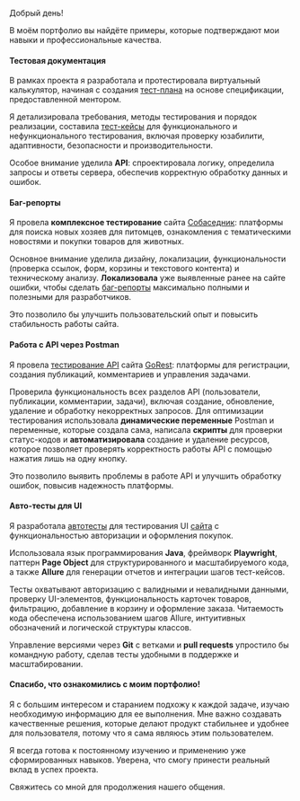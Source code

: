 Добрый день!

В моём портфолио вы найдёте примеры, которые подтверждают мои навыки и профессиональные качества.


#### Тестовая документация
  В рамках проекта я разработала и протестировала виртуальный калькулятор,
начиная с создания [тест-плана](https://github.com/pridivsebya/test-documentation/blob/main/%D0%A2%D0%B5%D1%81%D1%82-%D0%BF%D0%BB%D0%B0%D0%BD%20%D0%9A%D0%B0%D0%BB%D1%8C%D0%BA%D1%83%D0%BB%D1%8F%D1%82%D0%BE%D1%80.pdf) на основе спецификации, предоставленной
ментором.
  
  Я детализировала требования, методы тестирования и порядок реализации,
составила [тест-кейсы](https://github.com/pridivsebya/test-documentation/blob/main/%D0%A2%D0%B5%D1%81%D1%82-%D0%BA%D0%BE%D0%BC%D0%BF%D0%BB%D0%B5%D0%BA%D1%82%20%D0%9A%D0%B0%D0%BB%D1%8C%D0%BA%D1%83%D0%BB%D1%8F%D1%82%D0%BE%D1%80.pdf) для функционального и нефункционального
тестирования, включая проверку юзабилити, адаптивности, безопасности и
производительности.
 
  Особое внимание уделила **API**: спроектировала логику, определила запросы и
ответы сервера, обеспечив корректную обработку данных и ошибок.



#### Баг-репорты
  Я провела **комплексное тестирование** сайта [Собаседник](https://guru.qahacking.ru/): платформы для поиска новых хозяев для питомцев,
ознакомления с тематическими новостями и покупки товаров для животных.
  
  Основное внимание уделила дизайну, локализации, функциональности
(проверка ссылок, форм, корзины и текстового контента) и техническому
анализу. **Локализовала** уже выявленные ранее на сайте ошибки, чтобы сделать
[баг-репорты](https://github.com/pridivsebya/bug-reports/blob/main/%D0%91%D0%B0%D0%B3-%D1%80%D0%B5%D0%BF%D0%BE%D1%80%D1%82%D1%8B%20%D1%81%D0%B0%D0%B9%D1%82%D0%B0%20%D0%A1%D0%BE%D0%B1%D0%B0%D1%81%D0%B5%D0%B4%D0%BD%D0%B8%D0%BA.pdf) максимально полными и полезными для разработчиков.

Это позволило бы улучшить пользовательский опыт и повысить стабильность
работы сайта.


#### Работа с API через Postman
  Я провела [тестирование API](https://github.com/pridivsebya/API-test-automation/blob/main/GoRest.postman_collection.json) сайта [GoRest](https://gorest.co.in/): платформы
для регистрации, создания публикаций, комментариев и управления задачами.
 
  Проверила функциональность всех разделов API (пользователи, публикации,
комментарии, задачи), включая создание, обновление, удаление и обработку
некорректных запросов. Для оптимизации тестирования использовала
**динамические переменные** Postman и переменные, которые создала сама, написала **скрипты** для
проверки статус-кодов и **автоматизировала** создание и удаление ресурсов, которое позволяет проверять корректность работы API с помощью нажатия лишь на одну кнопку.

  Это позволило выявить проблемы в работе API и улучшить обработку ошибок,
повысив надежность платформы.



#### Авто-тесты для UI
   
   Я разработала [автотесты](https://github.com/pridivsebya/test-automation/tree/Test-Platform-with-Page-Object) для тестирования UI [сайта](https://www.saucedemo.com/) с функциональностью
авторизации и оформления покупок.
 
  Использовала язык программирования **Java**, фреймворк **Playwright**, паттерн **Page Object** для структурированного и
масштабируемого кода, а также **Allure** для генерации отчетов и интеграции
шагов тест-кейсов.
 
  Тесты охватывают авторизацию с валидными и невалидными
данными, проверку UI-элементов, функциональность карточек товаров,
фильтрацию, добавление в корзину и оформление заказа. Читаемость кода обеспечена использованием шагов Allure, интуитивных обозначений и логической структуры классов. 
 
  Управление версиями через **Git** с ветками и **pull requests** упростило бы командную работу, сделав тесты удобными в поддержке и масштабировании.





  #### Спасибо, что ознакомились с моим портфолио!
 
  Я с большим интересом и старанием подхожу к каждой задаче, изучаю
необходимую информацию для ее выполнения. Мне важно создавать
качественные решения, которые делают продукт стабильнее и удобнее для
пользователя, потому что я сама являюсь этим пользователем.
 
  Я всегда готова к постоянному изучению и применению уже сформированных
навыков. Уверена, что смогу принести реальный вклад в успех проекта.


Свяжитесь со мной для продолжения нашего общения.
